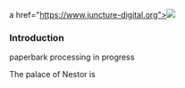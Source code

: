 a href="https://www.juncture-digital.org"><img src="https://juncture-digital.github.io/juncture/static/images/ve-button.png"></a>

<param ve-config 
title="What We Know Now: Tracing the Tamarack"    source-image="https://upload.wikimedia.org/wikipedia/commons/4/4b/Crowns_of_Siberian_larch_in_winter.jpg"   banner="https://upload.wikimedia.org/wikipedia/commons/4/4b/Crowns_of_Siberian_larch_in_winter.jpg" 
height=100
author="Hannah Hardenbergh"
layout="vertical">

### Introduction
paperbark processing in progress


<param ve-video
	   src="https://www.youtube.com/watch?v=1n-zJNdfQJI"
	   start="10">
	   
	   
The palace of Nestor is

<param ve-map
	   center="Q2047396"
	   zoom="80"
	   caption="This is the Mycenaean Palace of Nestor in Messenia, Greece.">
	   
	  
	   
	   
	   
	   
	   
	   

	   
	   